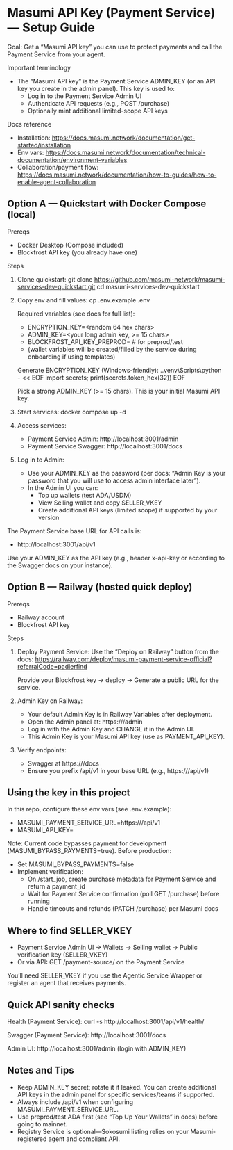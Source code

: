 # Masumi API Key (Payment Service) — Setup Guide

Goal: Get a “Masumi API key” you can use to protect payments and call the Payment Service from your agent.

Important terminology
- The “Masumi API key” is the Payment Service ADMIN_KEY (or an API key you create in the admin panel). This key is used to:
  - Log in to the Payment Service Admin UI
  - Authenticate API requests (e.g., POST /purchase)
  - Optionally mint additional limited-scope API keys

Docs reference
- Installation: https://docs.masumi.network/documentation/get-started/installation
- Env vars: https://docs.masumi.network/documentation/technical-documentation/environment-variables
- Collaboration/payment flow: https://docs.masumi.network/documentation/how-to-guides/how-to-enable-agent-collaboration

## Option A — Quickstart with Docker Compose (local)

Prereqs
- Docker Desktop (Compose included)
- Blockfrost API key (you already have one)

Steps
1) Clone quickstart:
   git clone https://github.com/masumi-network/masumi-services-dev-quickstart.git
   cd masumi-services-dev-quickstart

2) Copy env and fill values:
   cp .env.example .env

   Required variables (see docs for full list):
   - ENCRYPTION_KEY=<random 64 hex chars>
   - ADMIN_KEY=<your long admin key, >= 15 chars>
   - BLOCKFROST_API_KEY_PREPROD=<your key>  # for preprod/test
   - (wallet variables will be created/filled by the service during onboarding if using templates)

   Generate ENCRYPTION_KEY (Windows-friendly):
   .\.venv\Scripts\python - << EOF
   import secrets; print(secrets.token_hex(32))
   EOF

   Pick a strong ADMIN_KEY (>= 15 chars). This is your initial Masumi API key.

3) Start services:
   docker compose up -d

4) Access services:
   - Payment Service Admin: http://localhost:3001/admin
   - Payment Service Swagger: http://localhost:3001/docs

5) Log in to Admin:
   - Use your ADMIN_KEY as the password (per docs: “Admin Key is your password that you will use to access admin interface later”).
   - In the Admin UI you can:
     - Top up wallets (test ADA/USDM)
     - View Selling wallet and copy SELLER_VKEY
     - Create additional API keys (limited scope) if supported by your version

The Payment Service base URL for API calls is:
- http://localhost:3001/api/v1

Use your ADMIN_KEY as the API key (e.g., header x-api-key or according to the Swagger docs on your instance).

## Option B — Railway (hosted quick deploy)

Prereqs
- Railway account
- Blockfrost API key

Steps
1) Deploy Payment Service:
   Use the “Deploy on Railway” button from the docs:
   https://railway.com/deploy/masumi-payment-service-official?referralCode=padierfind

   Provide your Blockfrost key -> deploy -> Generate a public URL for the service.

2) Admin Key on Railway:
   - Your default Admin Key is in Railway Variables after deployment.
   - Open the Admin panel at: https://<your-railway-host>/admin
   - Log in with the Admin Key and CHANGE it in the Admin UI.
   - This Admin Key is your Masumi API key (use as PAYMENT_API_KEY).

3) Verify endpoints:
   - Swagger at https://<your-railway-host>/docs
   - Ensure you prefix /api/v1 in your base URL (e.g., https://<host>/api/v1)

## Using the key in this project

In this repo, configure these env vars (see .env.example):
- MASUMI_PAYMENT_SERVICE_URL=https://<your-host>/api/v1
- MASUMI_API_KEY=<your Admin Key or limited API key>

Note: Current code bypasses payment for development (MASUMI_BYPASS_PAYMENTS=true). Before production:
- Set MASUMI_BYPASS_PAYMENTS=false
- Implement verification:
  - On /start_job, create purchase metadata for Payment Service and return a payment_id
  - Wait for Payment Service confirmation (poll GET /purchase) before running
  - Handle timeouts and refunds (PATCH /purchase) per Masumi docs

## Where to find SELLER_VKEY

- Payment Service Admin UI → Wallets → Selling wallet → Public verification key (SELLER_VKEY)
- Or via API: GET /payment-source/ on the Payment Service

You’ll need SELLER_VKEY if you use the Agentic Service Wrapper or register an agent that receives payments.

## Quick API sanity checks

Health (Payment Service):
curl -s http://localhost:3001/api/v1/health/

Swagger (Payment Service):
http://localhost:3001/docs

Admin UI:
http://localhost:3001/admin
(login with ADMIN_KEY)

## Notes and Tips

- Keep ADMIN_KEY secret; rotate it if leaked. You can create additional API keys in the admin panel for specific services/teams if supported.
- Always include /api/v1 when configuring MASUMI_PAYMENT_SERVICE_URL.
- Use preprod/test ADA first (see “Top Up Your Wallets” in docs) before going to mainnet.
- Registry Service is optional—Sokosumi listing relies on your Masumi-registered agent and compliant API.
